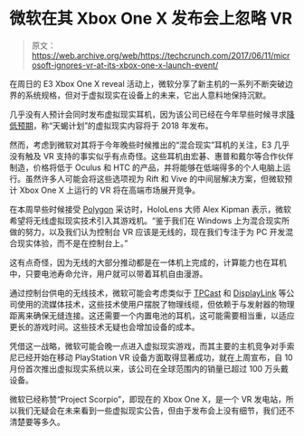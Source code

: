 # 微软在其 Xbox One X 发布会上忽略 VR 

> 原文：<https://web.archive.org/web/https://techcrunch.com/2017/06/11/microsoft-ignores-vr-at-its-xbox-one-x-launch-event/>

在周日的 E3 Xbox One X reveal 活动上，微软分享了新主机的一系列不断突破边界的系统规格，但对于虚拟现实在设备上的未来，它出人意料地保持沉默。

几乎没有人预计会同时发布虚拟现实耳机，因为该公司已经在今年早些时候寻求[降低预期](https://web.archive.org/web/20221025230928/https://blogs.windows.com/windowsexperience/2017/03/01/windows-mixed-reality-dev-kits-shipping-month/#b33GQ582mQxRP5P1.97)，称“天蝎计划”的虚拟现实内容将于 2018 年发布。

然而，考虑到微软对其将于今年晚些时候推出的“混合现实”耳机的关注，E3 几乎没有触及 VR 支持的事实似乎有点奇怪。这些耳机由宏碁、惠普和戴尔等合作伙伴制造，价格将低于 Oculus 和 HTC 的产品，并将能够在低端得多的个人电脑上运行。虽然许多人可能会将这些选项视为 Rift 和 Vive 的中间层解决方案，但微软预计 Xbox One X 上运行的 VR 将在高端市场展开竞争。

在本周早些时候接受 [Polygon](https://web.archive.org/web/20221025230928/https://www.polygon.com/2017/6/6/15745630/xbox-vr-e3) 采访时，HoloLens 大师 Alex Kipman 表示，微软希望将无线虚拟现实技术引入其游戏机。“鉴于我们在 Windows 上为混合现实所做的努力，以及我们认为控制台 VR 应该是无线的，现在我们专注于为 PC 开发混合现实体验，而不是在控制台上。”

这有点奇怪，因为无线的大部分推动都是在一体机上完成的，计算能力也在耳机中，只要电池寿命允许，用户就可以带着耳机自由漫游。

通过控制台供电的无线技术，微软可能会考虑类似于 [TPCast](https://web.archive.org/web/20221025230928/https://www.vive.com/cn/accessory/tpcast/) 和 [DisplayLink](https://web.archive.org/web/20221025230928/http://www.displaylink.com/vr) 等公司使用的流媒体技术，这些技术使用户摆脱了物理线缆，但依赖于与发射器的物理距离来确保无缝连接。这还需要一个内置电池的耳机，这可能需要相当重，以适应更长的游戏时间。这些技术无疑也会增加设备的成本。

凭借这一战略，微软可能会晚一点进入虚拟现实游戏，而其主要的主机竞争对手索尼已经开始在移动 PlayStation VR 设备方面取得显著成功，就在上周宣布，自 10 月份首次推出虚拟现实系统以来，该公司在全球范围内的销量已超过 100 万头戴设备。

微软已经称赞“Project Scorpio”，即现在的 Xbox One X，是一个 VR 发电站，所以我们无疑会在未来看到一些虚拟现实公告，但由于发布会上没有细节，我们还不清楚要等多久。